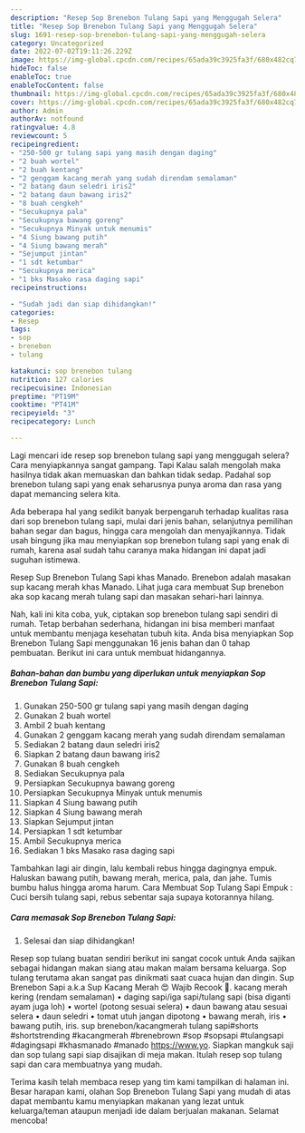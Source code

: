 ```yaml
---
description: "Resep Sop Brenebon Tulang Sapi yang Menggugah Selera"
title: "Resep Sop Brenebon Tulang Sapi yang Menggugah Selera"
slug: 1691-resep-sop-brenebon-tulang-sapi-yang-menggugah-selera
category: Uncategorized
date: 2022-07-02T19:11:26.229Z
image: https://img-global.cpcdn.com/recipes/65ada39c3925fa3f/680x482cq70/sop-brenebon-tulang-sapi-foto-resep-utama.jpg
hideToc: false
enableToc: true
enableTocContent: false
thumbnail: https://img-global.cpcdn.com/recipes/65ada39c3925fa3f/680x482cq70/sop-brenebon-tulang-sapi-foto-resep-utama.jpg
cover: https://img-global.cpcdn.com/recipes/65ada39c3925fa3f/680x482cq70/sop-brenebon-tulang-sapi-foto-resep-utama.jpg
author: Admin
authorAv: notfound
ratingvalue: 4.8
reviewcount: 5
recipeingredient:
- "250-500 gr tulang sapi yang masih dengan daging"
- "2 buah wortel"
- "2 buah kentang"
- "2 genggam kacang merah yang sudah direndam semalaman"
- "2 batang daun seledri iris2"
- "2 batang daun bawang iris2"
- "8 buah cengkeh"
- "Secukupnya pala"
- "Secukupnya bawang goreng"
- "Secukupnya Minyak untuk menumis"
- "4 Siung bawang putih"
- "4 Siung bawang merah"
- "Sejumput jintan"
- "1 sdt ketumbar"
- "Secukupnya merica"
- "1 bks Masako rasa daging sapi"
recipeinstructions:

- "Sudah jadi dan siap dihidangkan!"
categories:
- Resep
tags:
- sop
- brenebon
- tulang

katakunci: sop brenebon tulang 
nutrition: 127 calories
recipecuisine: Indonesian
preptime: "PT19M"
cooktime: "PT41M"
recipeyield: "3"
recipecategory: Lunch

---
```



Lagi mencari ide resep sop brenebon tulang sapi yang menggugah selera? Cara menyiapkannya sangat gampang. Tapi Kalau salah mengolah maka hasilnya tidak akan memuaskan dan bahkan tidak sedap. Padahal sop brenebon tulang sapi yang enak seharusnya punya aroma dan rasa yang dapat memancing selera kita.


Ada beberapa hal yang sedikit banyak berpengaruh terhadap kualitas rasa dari sop brenebon tulang sapi, mulai dari jenis bahan, selanjutnya pemilihan bahan segar dan bagus, hingga cara mengolah dan menyajikannya. Tidak usah bingung jika mau menyiapkan sop brenebon tulang sapi yang enak di rumah, karena asal sudah tahu caranya maka hidangan ini dapat jadi suguhan istimewa.

Resep Sup Brenebon Tulang Sapi khas Manado. Brenebon adalah masakan sup kacang merah khas Manado. Lihat juga cara membuat Sup brenebon aka sop kacang merah tulang sapi dan masakan sehari-hari lainnya.


Nah, kali ini kita coba, yuk, ciptakan sop brenebon tulang sapi sendiri di rumah. Tetap berbahan sederhana, hidangan ini bisa memberi manfaat untuk membantu menjaga kesehatan tubuh kita. Anda bisa menyiapkan Sop Brenebon Tulang Sapi menggunakan 16 jenis bahan dan 0 tahap pembuatan. Berikut ini cara untuk membuat hidangannya.

<!--inarticleads1-->

##### Bahan-bahan dan bumbu yang diperlukan untuk menyiapkan Sop Brenebon Tulang Sapi:

1. Gunakan 250-500 gr tulang sapi yang masih dengan daging
1. Gunakan 2 buah wortel
1. Ambil 2 buah kentang
1. Gunakan 2 genggam kacang merah yang sudah direndam semalaman
1. Sediakan 2 batang daun seledri iris2
1. Siapkan 2 batang daun bawang iris2
1. Gunakan 8 buah cengkeh
1. Sediakan Secukupnya pala
1. Persiapkan Secukupnya bawang goreng
1. Persiapkan Secukupnya Minyak untuk menumis
1. Siapkan 4 Siung bawang putih
1. Siapkan 4 Siung bawang merah
1. Siapkan Sejumput jintan
1. Persiapkan 1 sdt ketumbar
1. Ambil Secukupnya merica
1. Sediakan 1 bks Masako rasa daging sapi


Tambahkan lagi air dingin, lalu kembali rebus hingga dagingnya empuk. Haluskan bawang putih, bawang merah, merica, pala, dan jahe. Tumis bumbu halus hingga aroma harum. Cara Membuat Sop Tulang Sapi Empuk : Cuci bersih tulang sapi, rebus sebentar saja supaya kotorannya hilang. 

<!--inarticleads2-->

##### Cara memasak Sop Brenebon Tulang Sapi:


1. Selesai dan siap dihidangkan!

Resep sop tulang buatan sendiri berikut ini sangat cocok untuk Anda sajikan sebagai hidangan makan siang atau makan malam bersama keluarga. Sop tulang terutama akan sangat pas dinikmati saat cuaca hujan dan dingin. Sup Brenebon Sapi a.k.a Sup Kacang Merah 😍 Wajib Recook 🤗. kacang merah kering (rendam semalaman) • daging sapi/iga sapi/tulang sapi (bisa diganti ayam juga loh) • wortel (potong sesuai selera) • daun bawang atau sesuai selera • daun seledri • tomat utuh jangan dipotong • bawang merah, iris • bawang putih, iris. sup brenebon/kacangmerah tulang sapi#shorts #shortstrending #kacangmerah #brenebrown #sop #sopsapi #tulangsapi #dagingsapi #khasmanado #manado https://www.yo. Siapkan mangkuk saji dan sop tulang sapi siap disajikan di meja makan. Itulah resep sop tulang sapi dan cara membuatnya yang mudah. 

Terima kasih telah membaca resep yang tim kami tampilkan di halaman ini. Besar harapan kami, olahan Sop Brenebon Tulang Sapi yang mudah di atas dapat membantu kamu menyiapkan makanan yang lezat untuk keluarga/teman ataupun menjadi ide dalam berjualan makanan. Selamat mencoba!

